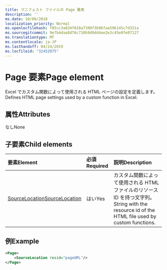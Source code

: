 ```yaml
---
title: マニフェスト ファイルの Page 要素
description: ''
ms.date: 10/09/2018
localization_priority: Normal
ms.openlocfilehash: f85cc3a834f628a7390f3b96faa596145c7d331a
ms.sourcegitcommit: 9e7b4daa8d76c710b9d9dd4ae2e3c45e8fe07127
ms.translationtype: MT
ms.contentlocale: ja-JP
ms.lasthandoff: 04/24/2019
ms.locfileid: "32452075"
---
```

# <a name="page-element"></a><span data-ttu-id="f45ca-102">Page 要素</span><span class="sxs-lookup"><span data-stu-id="f45ca-102">Page element</span></span>

<span data-ttu-id="f45ca-103">Excel でカスタム関数によって使用される HTML ページの設定を定義します。</span><span class="sxs-lookup"><span data-stu-id="f45ca-103">Defines HTML page settings used by a custom function in Excel.</span></span>

## <a name="attributes"></a><span data-ttu-id="f45ca-104">属性</span><span class="sxs-lookup"><span data-stu-id="f45ca-104">Attributes</span></span>

<span data-ttu-id="f45ca-105">なし</span><span class="sxs-lookup"><span data-stu-id="f45ca-105">None</span></span>

## <a name="child-elements"></a><span data-ttu-id="f45ca-106">子要素</span><span class="sxs-lookup"><span data-stu-id="f45ca-106">Child elements</span></span>

|  <span data-ttu-id="f45ca-107">要素</span><span class="sxs-lookup"><span data-stu-id="f45ca-107">Element</span></span>  |  <span data-ttu-id="f45ca-108">必須</span><span class="sxs-lookup"><span data-stu-id="f45ca-108">Required</span></span>  |  <span data-ttu-id="f45ca-109">説明</span><span class="sxs-lookup"><span data-stu-id="f45ca-109">Description</span></span>  |
|:-----|:-----|:-----|
|  [<span data-ttu-id="f45ca-110">SourceLocation</span><span class="sxs-lookup"><span data-stu-id="f45ca-110">SourceLocation</span></span>](customfunctionssourcelocation.md)  |  <span data-ttu-id="f45ca-111">はい</span><span class="sxs-lookup"><span data-stu-id="f45ca-111">Yes</span></span>  | <span data-ttu-id="f45ca-112">カスタム関数によって使用される HTML ファイルのリソース ID を持つ文字列。</span><span class="sxs-lookup"><span data-stu-id="f45ca-112">String with the resource id of the HTML file used by custom functions.</span></span> |

## <a name="example"></a><span data-ttu-id="f45ca-113">例</span><span class="sxs-lookup"><span data-stu-id="f45ca-113">Example</span></span>

```xml
<Page>
    <SourceLocation resid="pageURL"/>
</Page>
```
